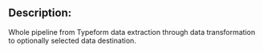 ## Description:
Whole pipeline from Typeform data extraction through data transformation to optionally selected data destination.


